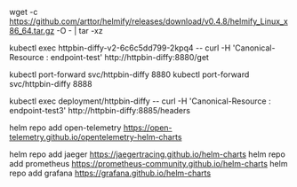 wget -c https://github.com/arttor/helmify/releases/download/v0.4.8/helmify_Linux_x86_64.tar.gz -O - | tar -xz

kubectl exec httpbin-diffy-v2-6c6c5dd799-2kpq4 -- curl  -H 'Canonical-Resource : endpoint-test' http://httpbin-diffy:8880/get

kubectl port-forward svc/httpbin-diffy  8880
kubectl port-forward svc/httpbin-diffy  8888

kubectl exec deployment/httpbin-diffy  -- curl  -H 'Canonical-Resource : endpoint-test3' http://httpbin-diffy:8885/headers


helm repo add open-telemetry https://open-telemetry.github.io/opentelemetry-helm-charts

helm repo add  jaeger https://jaegertracing.github.io/helm-charts
helm repo add  prometheus https://prometheus-community.github.io/helm-charts
helm repo add   grafana https://grafana.github.io/helm-charts

